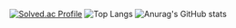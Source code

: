 [![Solved.ac Profile](http://mazassumnida.wtf/api/generate_badge?boj=yong664)](https://solved.ac/yong664)
![Top Langs](https://github-readme-stats.vercel.app/api/top-langs/?username=yong&layout=compact&theme=onedark)
![Anurag's GitHub stats](https://github-readme-stats.vercel.app/api?username=yongID&show_icons=true&theme=radical)

